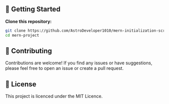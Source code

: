 ## 🚀 Getting Started

**Clone this repository:**
```sh
git clone https://github.com/AstroDeveloper1010/mern-initialization-script.git
cd mern-project
```

## 📝 Contributing

Contributions are welcome! If you find any issues or have suggestions, please feel free to open an issue or create a pull request.

## 📃 License

This project is licenced under the MIT Licence.
